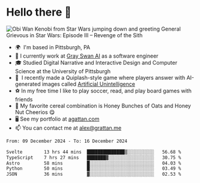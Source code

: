 <!--
**GameDog9988/GameDog9988** is a ✨ _special_ ✨ repository because its `README.md` (this file) appears on your GitHub profile.

Here are some ideas to get you started:

- 🔭 I’m currently working on ...
- 🌱 I’m currently learning ...
- 👯 I’m looking to collaborate on ...
- 🤔 I’m looking for help with ...
- 💬 Ask me about ...
- 📫 How to reach me: ...
- 😄 Pronouns: ...
- ⚡ Fun fact: ...
-->



Hello there 👋
==================================

![Obi Wan Kenobi from Star Wars jumping down and greeting General Grievous in Star Wars: Episode III – Revenge of the Sith](https://github.com/agrattan0820/agrattan0820/assets/51346343/689e56eb-29be-46a5-a079-28ea727b5f7e)


- 🌍  I'm based in Pittsburgh, PA
- 🦢  I currently work at [Gray Swan AI](https://www.grayswan.ai) as a software engineer
- 🎓  Studied Digital Narrative and Interactive Design and Computer Science at the University of Pittsburgh
- 👾  I recently made a Quiplash-style game where players answer with AI-generated images called [Artificial Unintelligence](https://github.com/agrattan0820/artificial-unintelligence)
- ⚽  In my free time I like to play soccer, read, and play board games with friends
- 🥣  My favorite cereal combination is Honey Bunches of Oats and Honey Nut Cheerios 😋
- 🖥️  See my portfolio at [agattan.com](http://agrattan.com/)
- 📫  You can contact me at [alex@grattan.me](mailto:alex@grattan.me)

<!--START_SECTION:waka-->

```txt
From: 09 December 2024 - To: 16 December 2024

Svelte        13 hrs 44 mins  ██████████████▒░░░░░░░░░░   56.68 %
TypeScript    7 hrs 27 mins   ███████▓░░░░░░░░░░░░░░░░░   30.75 %
Astro         58 mins         █░░░░░░░░░░░░░░░░░░░░░░░░   04.03 %
Python        50 mins         █░░░░░░░░░░░░░░░░░░░░░░░░   03.49 %
JSON          36 mins         ▓░░░░░░░░░░░░░░░░░░░░░░░░   02.53 %
```

<!--END_SECTION:waka-->
